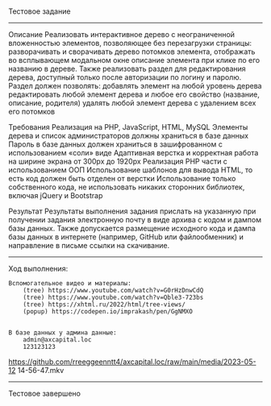 # 
 Тестовое задание

 ----------------------------------------------------------------------------

Описание
    Реализовать интерактивное дерево с неограниченной вложенностью элементов, позволяющее без перезагрузки страницы:
    разворачивать и сворачивать дерево потомков элемента,
    отображать во всплывающем модальном окне описание элемента при клике по его названию в дереве.
    Также реализовать раздел для редактирования дерева, доступный только после авторизации по логину и паролю. Раздел должен позволять:
    добавлять элемент на любой уровень дерева
    редактировать любой элемент дерева и любое его свойство (название, описание, родителя)
    удалять любой элемент дерева с удалением всех его потомков

Требования
    Реализация на PHP, JavaScript, HTML, MySQL
    Элементы дерева и список администраторов должны храниться в базе данных
    Пароль в базе данных должен храниться в зашифрованном с использованием «соли» виде 
    Адаптивная верстка и корректная работа на ширине экрана от 300px до 1920px
    Реализация PHP части с использованием ООП
    Использование шаблонов для вывода HTML, то есть код должен быть отделен от верстки
    Использование только собственного кода, не использовать никаких сторонних библиотек, включая jQuery и Bootstrap

Результат
    Результаты выполнения задания прислать на указанную при получении задания электронную почту в виде архива с кодом и дампом базы данных. Также допускается размещение исходного кода и дампа базы данных в интернете (например, GitHub или файлообменник) и направление в письме ссылки на скачивание.

----------------------------------------------------------------------------

Ход выполнения:

    Вспомогательное видео и материалы:
        (tree) https://www.youtube.com/watch?v=G0rHzDnwCdQ
        (tree) https://www.youtube.com/watch?v=Qble3-723bs
        (tree) https://xhtml.ru/2022/html/tree-views/
        (popup) https://codepen.io/imprakash/pen/GgNMXO


    В базе данных у админа данные:
        admin@axcapital.loc
        123123123


https://github.com/rreeggeenntt4/axcapital.loc/raw/main/media/2023-05-12 14-56-47.mkv

----------------------------------------------------------------------------

Тестовое завершено